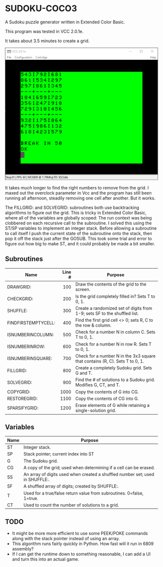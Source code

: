 # SUDOKU-COCO3
A Sudoku puzzle generator written in Extended Color Basic.

This program was tested in VCC 2.0.1e.

It takes about 3.5 minutes to create a grid.

![](screenshot01.png)

It takes *much* longer to find the right numbers to remove from the grid.  I maxed out the overclock parameter in Vcc and the program has still been running all afternoon, steadily removing one cell after another.  But it works.

The FILLGRID: and SOLVEGRID: subroutines both use backtracking algorithms to figure out the grid.  This is tricky in Extended Color Basic, where all of the variables are globally scoped:  The run context was being clobbered on each recursive call to the subroutine.  I solved this using the ST/SP variables to implement an integer stack.  Before allowing a subroutine to call itself I push the current state of the subroutine onto the stack, then pop it off the stack just after the GOSUB.  This took some trial and error to figure out how big to make ST, and it could probably be made a bit smaller.

## Subroutines

| Name                | Line # |Purpose
|---------------------|-------:|--------
| DRAWGRID:           |    100 | Draw the contents of the grid to the screen.
| CHECKGRID:          |    200 | Is the grid completely filled in?  Sets T to 0, 1.
| SHUFFLE:            |    300 | Create a randomized set of digits from 1-9; sets SF to the shuffled list.
| FINDFIRSTEMPTYCELL: |    400 | Find the first grid cell <> 0; sets R, C to the row & column.
| ISNUMBERINCOLUMN:   |    500 | Check for a number N in column C.  Sets T to 0, 1.
| ISNUMBERINROW:      |    600 | Check for a number N in row R.  Sets T to 0, 1.
| ISNUMBERINSQUARE:   |    700 | Check for a number N in the 3x3 square that contains (R, C).  Sets T to 0, 1.
| FILLGRID:           |    800 | Create a completely Sudoku grid.  Sets G and T.
| SOLVEGRID:          |    900 | Find the # of solutions to a Sudoku grid.  Modifies G, CT, and T.
| COPYGRID:           |   1000 | Copy the contents of G into CG.
| RESTOREGRID:        |   1100 | Copy the contents of CG into G.
| SPARSIFYGRID:       |   1200 | Erase elements of G while retaining a single-solution grid.


## Variables

| Name | Purpose
|------|---------
| ST   | Integer stack.
| SP   | Stack pointer; current index into ST
| G    | The Sudoku grid.
| CG   | A copy of the grid; used when determining if a cell can be erased.
| SS   | An array of digits used when created a shuffled number set; used in SHUFFLE:.
| SF   | A shuffled array of digits; created by SHUFFLE:.
| T    | Used for a true/false return value from subroutines.  0=false, 1=true.
| CT   | Used to count the number of solutions to a grid.

## TODO

* It might be more more efficient to use some PEEK/POKE commands along with the stack pointer instead of using an array.
* This algorithm runs fairly quickly in Python.  How fast will it run in 6809 assembly?
* If I can get the runtime down to something reasonable, I can add a UI and turn this into an actual game.


